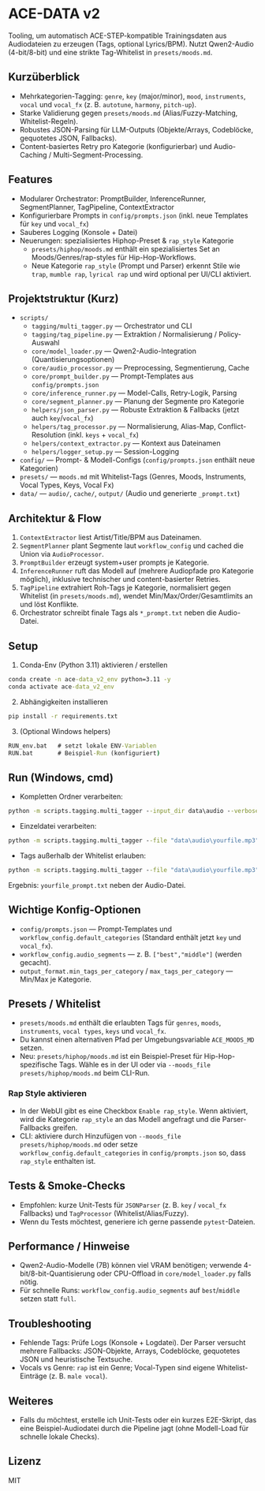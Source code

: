 # ACE-DATA v2

Tooling, um automatisch ACE-STEP-kompatible Trainingsdaten aus Audiodateien zu erzeugen (Tags, optional Lyrics/BPM). Nutzt Qwen2-Audio (4-bit/8-bit) und eine strikte Tag-Whitelist in `presets/moods.md`.

## Kurzüberblick
- Mehrkategorien-Tagging: `genre`, `key` (major/minor), `mood`, `instruments`, `vocal` und `vocal_fx` (z. B. `autotune`, `harmony`, `pitch-up`).
- Starke Validierung gegen `presets/moods.md` (Alias/Fuzzy-Matching, Whitelist-Regeln).
- Robustes JSON-Parsing für LLM-Outputs (Objekte/Arrays, Codeblöcke, gequotetes JSON, Fallbacks).
- Content-basiertes Retry pro Kategorie (konfigurierbar) und Audio-Caching / Multi-Segment-Processing.

## Features
- Modularer Orchestrator: PromptBuilder, InferenceRunner, SegmentPlanner, TagPipeline, ContextExtractor
- Konfigurierbare Prompts in `config/prompts.json` (inkl. neue Templates für `key` und `vocal_fx`)
- Sauberes Logging (Konsole + Datei)
 - Neuerungen: spezialisiertes Hiphop-Preset & `rap_style` Kategorie
	 - `presets/hiphop/moods.md` enthält ein spezialisiertes Set an Moods/Genres/rap-styles für Hip-Hop-Workflows.
	 - Neue Kategorie `rap_style` (Prompt und Parser) erkennt Stile wie `trap`, `mumble rap`, `lyrical rap` und wird optional per UI/CLI aktiviert.

## Projektstruktur (Kurz)
- `scripts/`
	- `tagging/multi_tagger.py` — Orchestrator und CLI
	- `tagging/tag_pipeline.py` — Extraktion / Normalisierung / Policy-Auswahl
	- `core/model_loader.py` — Qwen2-Audio-Integration (Quantisierungsoptionen)
	- `core/audio_processor.py` — Preprocessing, Segmentierung, Cache
	- `core/prompt_builder.py` — Prompt-Templates aus `config/prompts.json`
	- `core/inference_runner.py` — Model-Calls, Retry-Logik, Parsing
	- `core/segment_planner.py` — Planung der Segmente pro Kategorie
	- `helpers/json_parser.py` — Robuste Extraktion & Fallbacks (jetzt auch `key`/`vocal_fx`)
	- `helpers/tag_processor.py` — Normalisierung, Alias-Map, Conflict-Resolution (inkl. `keys` + `vocal_fx`)
	- `helpers/context_extractor.py` — Kontext aus Dateinamen
	- `helpers/logger_setup.py` — Session-Logging
- `config/` — Prompt- & Modell-Configs (`config/prompts.json` enthält neue Kategorien)
- `presets/` — `moods.md` mit Whitelist-Tags (Genres, Moods, Instruments, Vocal Types, Keys, Vocal Fx)
- `data/` — `audio/`, `cache/`, `output/` (Audio und generierte `_prompt.txt`)

## Architektur & Flow
1. `ContextExtractor` liest Artist/Title/BPM aus Dateinamen.
2. `SegmentPlanner` plant Segmente laut `workflow_config` und cached die Union via `AudioProcessor`.
3. `PromptBuilder` erzeugt system+user prompts je Kategorie.
4. `InferenceRunner` ruft das Modell auf (mehrere Audiopfade pro Kategorie möglich), inklusive technischer und content-basierter Retries.
5. `TagPipeline` extrahiert Roh-Tags je Kategorie, normalisiert gegen Whitelist (in `presets/moods.md`), wendet Min/Max/Order/Gesamtlimits an und löst Konflikte.
6. Orchestrator schreibt finale Tags als `*_prompt.txt` neben die Audio-Datei.

## Setup
1) Conda-Env (Python 3.11) aktivieren / erstellen

```bat
conda create -n ace-data_v2_env python=3.11 -y
conda activate ace-data_v2_env
```

2) Abhängigkeiten installieren

```bat
pip install -r requirements.txt
```

3) (Optional Windows helpers)

```bat
RUN_env.bat   # setzt lokale ENV-Variablen
RUN.bat       # Beispiel-Run (konfiguriert)
```

## Run (Windows, cmd)
- Kompletten Ordner verarbeiten:

```bat
python -m scripts.tagging.multi_tagger --input_dir data\audio --verbose
```

- Einzeldatei verarbeiten:

```bat
python -m scripts.tagging.multi_tagger --file "data\audio\yourfile.mp3" --verbose
```

- Tags außerhalb der Whitelist erlauben:

```bat
python -m scripts.tagging.multi_tagger --file "data\audio\yourfile.mp3" --allow_tag_extras --verbose
```

Ergebnis: `yourfile_prompt.txt` neben der Audio-Datei.

## Wichtige Konfig-Optionen
- `config/prompts.json` — Prompt-Templates und `workflow_config.default_categories` (Standard enthält jetzt `key` und `vocal_fx`).
- `workflow_config.audio_segments` — z. B. `["best","middle"]` (werden gecacht).
- `output_format.min_tags_per_category` / `max_tags_per_category` — Min/Max je Kategorie.

## Presets / Whitelist
- `presets/moods.md` enthält die erlaubten Tags für `genres`, `moods`, `instruments`, `vocal types`, `keys` und `vocal_fx`.
- Du kannst einen alternativen Pfad per Umgebungsvariable `ACE_MOODS_MD` setzen.
 - Neu: `presets/hiphop/moods.md` ist ein Beispiel-Preset für Hip-Hop-spezifische Tags. Wähle es in der UI oder via `--moods_file presets/hiphop/moods.md` beim CLI-Run.

### Rap Style aktivieren
- In der WebUI gibt es eine Checkbox `Enable rap_style`. Wenn aktiviert, wird die Kategorie `rap_style` an das Modell angefragt und die Parser-Fallbacks greifen.
- CLI: aktiviere durch Hinzufügen von `--moods_file presets/hiphop/moods.md` oder setze `workflow_config.default_categories` in `config/prompts.json` so, dass `rap_style` enthalten ist.

## Tests & Smoke-Checks
- Empfohlen: kurze Unit-Tests für `JSONParser` (z. B. `key` / `vocal_fx` Fallbacks) und `TagProcessor` (Whitelist/Alias/Fuzzy).
- Wenn du Tests möchtest, generiere ich gerne passende `pytest`-Dateien.

## Performance / Hinweise
- Qwen2-Audio-Modelle (7B) können viel VRAM benötigen; verwende 4-bit/8-bit-Quantisierung oder CPU-Offload in `core/model_loader.py` falls nötig.
- Für schnelle Runs: `workflow_config.audio_segments` auf `best`/`middle` setzen statt `full`.

## Troubleshooting
- Fehlende Tags: Prüfe Logs (Konsole + Logdatei). Der Parser versucht mehrere Fallbacks: JSON-Objekte, Arrays, Codeblöcke, gequotetes JSON und heuristische Textsuche.
- Vocals vs Genre: `rap` ist ein Genre; Vocal-Typen sind eigene Whitelist-Einträge (z. B. `male vocal`).

## Weiteres
- Falls du möchtest, erstelle ich Unit-Tests oder ein kurzes E2E-Skript, das eine Beispiel-Audiodatei durch die Pipeline jagt (ohne Modell-Load für schnelle lokale Checks).

## Lizenz
MIT
